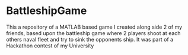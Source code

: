 # BattleshipGame
This a repository of a MATLAB based game I created along side 2 of my friends, based upon the battleship game where 2 players shoot at each others naval fleet and try to sink the opponents ship. It was part of a Hackathon contest of my University 

